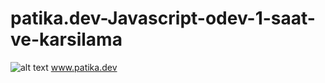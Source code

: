 # patika.dev-Javascript-odev-1-saat-ve-karsilama
![alt text](https://github.com/mustafabucak01/Patika.dev-Javascript-odev-1-saat-ve-karsilama/blob/main/example.jpg?raw=true)
www.patika.dev
